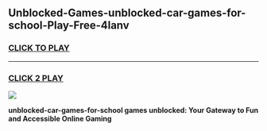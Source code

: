 
## Unblocked-Games-unblocked-car-games-for-school-Play-Free-4lanv
<h3>
<a href="https://premium76.site?title=unblocked-car-games-for-school&ref=22A">CLICK TO PLAY</a></h3>
<hr>

<h3>
<a href="https://premium76.site?title=unblocked-car-games-for-school&ref=22A">CLICK 2 PLAY</a>
  
</h3>

<a href="https://premium76.site?title=unblocked-car-games-for-school&ref=22A"><img src="https://clearcache.store/games.png"></a>


**unblocked-car-games-for-school games unblocked: Your Gateway to Fun and Accessible Online Gaming**
